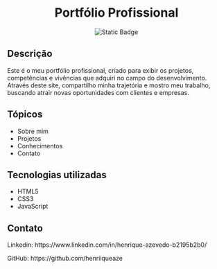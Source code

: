<h1 align="center">Portfólio Profissional</h1>

<p align="center">
  <img alt="Static Badge" src="https://img.shields.io/badge/Portf%C3%B3lio-Profissional-%231586BF?style=for-the-badge&logoColor=%231586BF&labelColor=grey&color=%231586BF">
</p>

<h2>Descrição</h2>
<p>Este é o meu portfólio profissional, criado para exibir os projetos, competências e vivências que adquiri no campo do desenvolvimento. Através deste site, compartilho minha trajetória e mostro meu trabalho, buscando atrair novas oportunidades com clientes e empresas.</p>

<h2>Tópicos</h2>
<ul>
  <li>Sobre mim</li>
  <li>Projetos</li>
  <li>Conhecimentos</li>
  <li>Contato</li>
</ul>

<h2>Tecnologias utilizadas</h2>
<ul>
  <li>HTML5</li>
  <li>CSS3</li>
  <li>JavaScript</li>
</ul>

<h2>Contato</h2>
<p>Linkedin: https://www.linkedin.com/in/henrique-azevedo-b2195b2b0/</p>
<p>GitHub: https://github.com/henriiqueaze</p>
